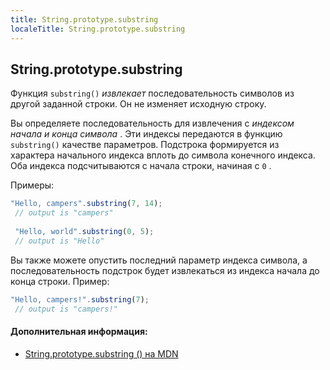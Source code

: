```yaml
---
title: String.prototype.substring
localeTitle: String.prototype.substring
---
```

## String.prototype.substring

Функция `substring()` _извлекает_ последовательность символов из другой заданной строки. Он не изменяет исходную строку.

Вы определяете последовательность для извлечения с _индексом начала и конца символа_ . Эти индексы передаются в функцию `substring()` качестве параметров. Подстрока формируется из характера начального индекса вплоть до символа конечного индекса. Оба индекса подсчитываются с начала строки, начиная с `0` .

Примеры:

```js
"Hello, campers".substring(7, 14); 
 // output is "campers" 
 
 "Hello, world".substring(0, 5); 
 // output is "Hello" 
```

Вы также можете опустить последний параметр индекса символа, а последовательность подстрок будет извлекаться из индекса начала до конца строки. Пример:

```js
"Hello, campers!".substring(7); 
 // output is "campers!" 
```

#### Дополнительная информация:

*   [String.prototype.substring () на MDN](https://developer.mozilla.org/en-US/docs/Web/JavaScript/Reference/Global_Objects/String/substring)